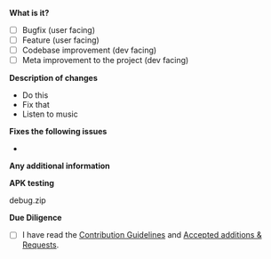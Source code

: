 <!-- Please fill out all this information. -->

**What is it?**
- [ ] Bugfix (user facing)
- [ ] Feature (user facing)
- [ ] Codebase improvement (dev facing)
- [ ] Meta improvement to the project (dev facing)

**Description of changes**
<!-- Bullet points or free-form text -->
- Do this
- Fix that
- Listen to music

**Fixes the following issues**
<!-- Also add any other links relevant to your change. -->
- 

**Any additional information**
<!-- Also add any information relevant to this PR. -->

**APK testing** 
<!-- Please create a debug APK for your changes. -->
debug.zip

**Due Diligence**

- [ ] I have read the [Contribution Guidelines](https://github.com/hamidfathi1998/Bugloos-Player/blob/dev/.github/CONTRIBUTING.md) and [Accepted additions & Requests](https://github.com/hamidfathi1998/Bugloos-Player/blob/dev/info/ADDITIONS.md).
